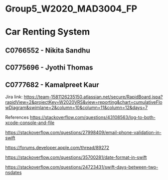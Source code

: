 # Group5_W2020_MAD3004_FP

# Car Renting System

## C0766552 - Nikita Sandhu
## C0775696 - Jyothi Thomas
## C0777682 - Kamalpreet Kaur


Jira link: https://team-1581126235150.atlassian.net/secure/RapidBoard.jspa?rapidView=2&projectKey=W2020VRS&view=reporting&chart=cumulativeFlowDiagram&swimlane=2&column=10&column=11&column=12&days=7


References
https://stackoverflow.com/questions/43108563/log-to-both-xcode-console-and-file

https://stackoverflow.com/questions/27998409/email-phone-validation-in-swift

https://forums.developer.apple.com/thread/89272

https://stackoverflow.com/questions/35700281/date-format-in-swift

https://stackoverflow.com/questions/24723431/swift-days-between-two-nsdates


